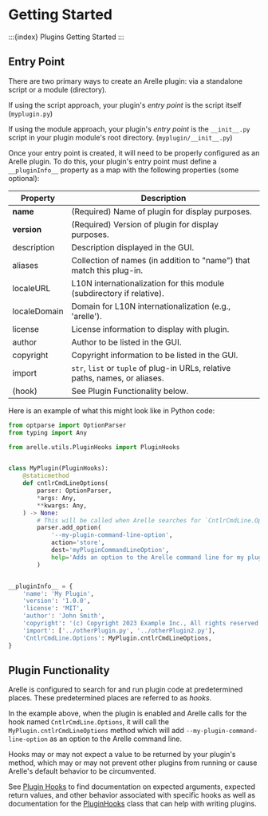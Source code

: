 # Getting Started

:::{index} Plugins Getting Started
:::

## Entry Point

There are two primary ways to create an Arelle plugin: via a standalone script or a module (directory).

If using the script approach, your plugin's *entry point* is the script itself (`myplugin.py`)

If using the module approach, your plugin's *entry point* is the `__init__.py` script in your plugin module's root directory. (`myplugin/__init__.py`)

Once your entry point is created, it will need to be properly configured as an Arelle plugin.
To do this, your plugin's entry point must define a `__pluginInfo__` property
as a map with the following properties (some optional):

| Property     | Description                                                                   |
|--------------|-------------------------------------------------------------------------------|
| **name**     | (Required) Name of plugin for display purposes.                               |
| **version**  | (Required) Version of plugin for display purposes.                            |
| description  | Description displayed in the GUI.                                             |
| aliases      | Collection of names (in addition to "name") that match this plug-in.          |
| localeURL    | L10N internationalization for this module (subdirectory if relative).         |
| localeDomain | Domain for L10N internationalization (e.g., 'arelle').                        |
| license      | License information to display with plugin.                                   |
| author       | Author to be listed in the GUI.                                               |
| copyright    | Copyright information to be listed in the GUI.                                |
| import       | `str`, `list` or `tuple` of plug-in URLs, relative paths, names, or aliases.  |
| (hook)       | See Plugin Functionality below.                                               |

Here is an example of what this might look like in Python code:
```python
from optparse import OptionParser
from typing import Any

from arelle.utils.PluginHooks import PluginHooks


class MyPlugin(PluginHooks):
    @staticmethod
    def cntlrCmdLineOptions(
        parser: OptionParser,
        *args: Any,
        **kwargs: Any,
    ) -> None:
        # This will be called when Arelle searches for `CntlrCmdLine.Options` usages from plugins.
        parser.add_option(
            '--my-plugin-command-line-option',
            action='store',
            dest='myPluginCommandLineOption',
            help='Adds an option to the Arelle command line for my plugin.',
        )


__pluginInfo__ = {
    'name': 'My Plugin',
    'version': '1.0.0',
    'license': 'MIT',
    'author': 'John Smith',
    'copyright': '(c) Copyright 2023 Example Inc., All rights reserved.',
    'import': ['../otherPlugin.py', '../otherPlugin2.py'],
    'CntlrCmdLine.Options': MyPlugin.cntlrCmdLineOptions,
}
```

## Plugin Functionality

Arelle is configured to search for and run plugin code at predetermined places.
These predetermined places are referred to as *hooks*.

In the example above, when the plugin is enabled and Arelle calls for the hook named `CntlrCmdLine.Options`, it will call the `MyPlugin.cntlrCmdLineOptions` method which will add
`--my-plugin-command-line-option` as an option to the Arelle command line.

Hooks may or may not expect a value to be returned by your plugin's method,
which may or may not prevent other plugins from running or cause Arelle's default behavior to be circumvented.

See [Plugin Hooks][hooks] to find documentation on expected arguments, expected return values, and other behavior associated with specific hooks as well as documentation for the [PluginHooks](#arelle.utils.PluginHooks.PluginHooks) class that can help with writing plugins.

[hooks]: project:hooks.md
